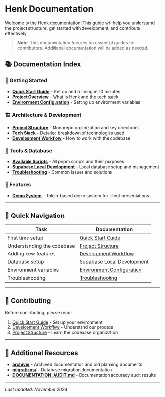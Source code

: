 # Henk Documentation

Welcome to the Henk documentation! This guide will help you understand the project structure, get started with development, and contribute effectively.

> **Note:** This documentation focuses on essential guides for contributors. Additional documentation will be added as needed.

## 📚 Documentation Index

### 🚀 Getting Started

- **[Quick Start Guide](./quick-start.md)** - Get up and running in 10 minutes
- **[Project Overview](./project-overview.md)** - What is Henk and the tech stack
- **[Environment Configuration](./environment.md)** - Setting up environment variables

### 🏗️ Architecture & Development

- **[Project Structure](./project-structure.md)** - Monorepo organization and key directories
- **[Tech Stack](./tech-stack.md)** - Detailed breakdown of technologies used
- **[Development Workflow](./development-workflow.md)** - How to work with the codebase

### 🔧 Tools & Database

- **[Available Scripts](./scripts.md)** - All pnpm scripts and their purposes
- **[Supabase Local Development](./supabase-local-development.md)** - Local database setup and management
- **[Troubleshooting](./troubleshooting.md)** - Common issues and solutions

### 🎯 Features

- **[Demo System](./demo-system.md)** - Token-based demo system for client presentations

---

## 🎯 Quick Navigation

| Task                       | Documentation                                                |
| -------------------------- | ------------------------------------------------------------ |
| First time setup           | [Quick Start Guide](./quick-start.md)                        |
| Understanding the codebase | [Project Structure](./project-structure.md)                  |
| Adding new features        | [Development Workflow](./development-workflow.md)            |
| Database setup             | [Supabase Local Development](./supabase-local-development.md)|
| Environment variables      | [Environment Configuration](./environment.md)                |
| Troubleshooting            | [Troubleshooting](./troubleshooting.md)                      |

---

## 🤝 Contributing

Before contributing, please read:

1. [Quick Start Guide](./quick-start.md) - Set up your environment
2. [Development Workflow](./development-workflow.md) - Understand our process
3. [Project Structure](./project-structure.md) - Learn the codebase organization

---

## 📁 Additional Resources

- **[archive/](./archive/)** - Archived documentation and old planning documents
- **[migrations/](./migrations/)** - Database migration documentation
- **[DOCUMENTATION_AUDIT.md](./DOCUMENTATION_AUDIT.md)** - Documentation accuracy audit results

---

_Last updated: November 2024_

